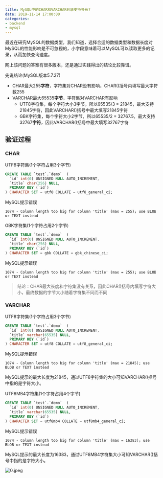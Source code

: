 ```yaml
---
title: MySQL中的CHAR和VARCHAR到底支持多长?
date: 2019-11-14 17:00:00
categories:
- backend
- mysql
---
```


最近在研究MySQL的数据类型，我们知道，选择合适的数据类型和数据长度对MySQL的性能影响是不可忽视的，小字段意味着可以MySQL可以读取更多的记录，从而加快查询速度。

网上该问题的答案有很多版本，还是通过实践得出的结论比较靠谱。

先说结论(MySQL版本5.7.27)

+ CHAR最大255**字符**，字符集对CHAR没有影响，CHAR()括号内填写最大字符数255
+ VARCHAR最大65535**字节**，字符集对VARCHAR有影响
  + UTF8字符集，每个字符大小3字节，所以65535/3 = 21845，最大支持21845字符，因此VARCHAR()括号中最大填写21845字符
  + GBK字符集，每个字符大小2字节，所以65535/2 = 32767.5，最大支持32767**字符**，因此VARCHAR()括号中最大填写32767字符

## 验证过程

### CHAR

UTF8字符集(1个字符占用3个字节)

```sql
CREATE TABLE `test`.`demo`  (
  `id` int(0) UNSIGNED NULL AUTO_INCREMENT,
  `title` char(256) NULL,
  PRIMARY KEY (`id`)
) CHARACTER SET = utf8 COLLATE = utf8_general_ci;
```

MySQL提示错误

```
1074 - Column length too big for column 'title' (max = 255); use BLOB or TEXT instead
```

GBK字符集(1个字符占用2个字节)

```sql
CREATE TABLE `test`.`demo`  (
  `id` int(0) UNSIGNED NULL AUTO_INCREMENT,
  `title` char(256) NULL,
  PRIMARY KEY (`id`)
) CHARACTER SET = gbk COLLATE = gbk_chinese_ci;
```

MySQL提示错误

```
1074 - Column length too big for column 'title' (max = 255); use BLOB or TEXT instead
```

> 结论：CHAR最大长度和字符集没有关系，因此CHAR()括号内填写字符大小，最终数据的字节大小随着字符集不同而不同

### VARCHAR

UTF8字符集(1个字符占用3个字节)

```sql
CREATE TABLE `test`.`demo`  (
  `id` int(0) UNSIGNED NULL AUTO_INCREMENT,
  `title` varchar(65535) NULL,
  PRIMARY KEY (`id`)
) CHARACTER SET = utf8 COLLATE = utf8_general_ci;
```

MySQL提示错误

```
1074 - Column length too big for column 'title' (max = 21845); use BLOB or TEXT instead
```

MySQL提示的最大长度为21845，通过UTF8字符集的大小可知VARCHAR()括号中指的是字符大小。

UTF8MB4字符集(1个字符占用4个字节)

```sql
CREATE TABLE `test`.`demo`  (
  `id` int(0) UNSIGNED NULL AUTO_INCREMENT,
  `title` varchar(65535) NULL,
  PRIMARY KEY (`id`)
) CHARACTER SET = utf8mb4 COLLATE = utf8mb4_general_ci;
```

MySQL提示错误

```
1074 - Column length too big for column 'title' (max = 16383); use BLOB or TEXT instead
```

MySQL提示的最大长度为16383，通过UTF8MB4字符集大小可知VARCHAR()括号中指的是字符大小。

![0.jpeg](https://static.ddhigh.com/blog/2019-10-22-102654.jpg)